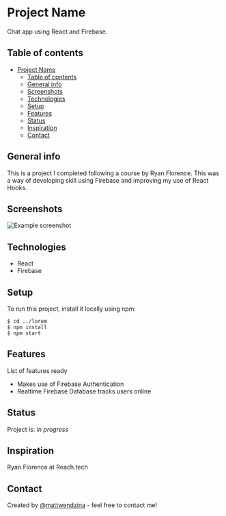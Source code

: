# Project Name
Chat app using React and Firebase. 

## Table of contents
- [Project Name](#project-name)
  - [Table of contents](#table-of-contents)
  - [General info](#general-info)
  - [Screenshots](#screenshots)
  - [Technologies](#technologies)
  - [Setup](#setup)
  - [Features](#features)
  - [Status](#status)
  - [Inspiration](#inspiration)
  - [Contact](#contact)

## General info
This is a project I completed following a course by Ryan Florence. This was a way of developing skill using Firebase and improving my use of React Hooks. 

## Screenshots
![Example screenshot]("./src/images/screenShot2.png")

## Technologies
* React  
* Firebase

## Setup
To run this project, install it locally using npm:

```
$ cd ../lorem
$ npm install
$ npm start
```

## Features
List of features ready
* Makes use of Firebase Authentication
* Realtime Firebase Database tracks users online


## Status
Project is: _in progress_

## Inspiration
Ryan Florence at Reach.tech

## Contact
Created by [@mattwendzina]() - feel free to contact me!